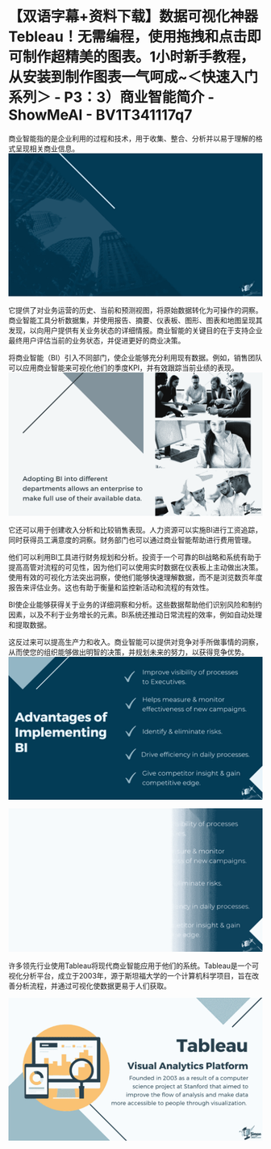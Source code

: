 # 【双语字幕+资料下载】数据可视化神器Tebleau！无需编程，使用拖拽和点击即可制作超精美的图表。1小时新手教程，从安装到制作图表一气呵成~＜快速入门系列＞ - P3：3）商业智能简介 - ShowMeAI - BV1T341117q7

商业智能指的是企业利用的过程和技术，用于收集、整合、分析并以易于理解的格式呈现相关商业信息。![](img/7b4fbe5933fcf6f36daace6ed7a21418_1.png)

它提供了对业务运营的历史、当前和预测视图，将原始数据转化为可操作的洞察。商业智能工具分析数据集，并使用报告、摘要、仪表板、图形、图表和地图呈现其发现，以向用户提供有关业务状态的详细情报。商业智能的关键目的在于支持企业最终用户评估当前的业务状态，并促进更好的商业决策。

将商业智能（BI）引入不同部门，使企业能够充分利用现有数据。例如，销售团队可以应用商业智能来可视化他们的季度KPI，并有效跟踪当前业绩的表现。![](img/7b4fbe5933fcf6f36daace6ed7a21418_3.png)

它还可以用于创建收入分析和比较销售表现。人力资源可以实施BI进行工资追踪，同时获得员工满意度的洞察。财务部门也可以通过商业智能帮助进行费用管理。

他们可以利用BI工具进行财务规划和分析。投资于一个可靠的BI战略和系统有助于提高高管对流程的可见性，因为他们可以使用实时数据在仪表板上主动做出决策。使用有效的可视化方法突出洞察，使他们能够快速理解数据，而不是浏览数页年度报告来评估业务。这也有助于衡量和监控新活动和流程的有效性。

BI使企业能够获得关于业务的详细洞察和分析。这些数据帮助他们识别风险和制约因素，以及不利于业务增长的元素。BI系统还推动日常流程的效率，例如自动处理和提取数据。

这反过来可以提高生产力和收入。商业智能可以提供对竞争对手所做事情的洞察，从而使您的组织能够做出明智的决策，并规划未来的努力，以获得竞争优势。![](img/7b4fbe5933fcf6f36daace6ed7a21418_5.png)

![](img/7b4fbe5933fcf6f36daace6ed7a21418_6.png)

许多领先行业使用Tableau将现代商业智能应用于他们的系统。Tableau是一个可视化分析平台，成立于2003年，源于斯坦福大学的一个计算机科学项目，旨在改善分析流程，并通过可视化使数据更易于人们获取。

![](img/7b4fbe5933fcf6f36daace6ed7a21418_8.png)
